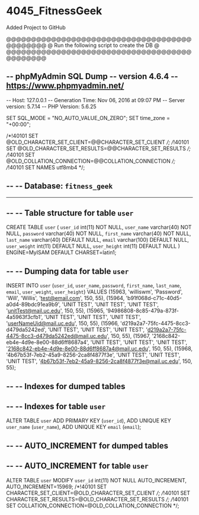 # 4045_FitnessGeek
Added Project to GitHub



@@@@@@@@@@@@@@@@@@@@@@@@@@@@@@@@@@@@@@@@@@@@@
@ Run the following script to create the DB @
@@@@@@@@@@@@@@@@@@@@@@@@@@@@@@@@@@@@@@@@@@@@@

-- phpMyAdmin SQL Dump
-- version 4.6.4
-- https://www.phpmyadmin.net/
--
-- Host: 127.0.0.1
-- Generation Time: Nov 06, 2016 at 09:07 PM
-- Server version: 5.7.14
-- PHP Version: 5.6.25

SET SQL_MODE = "NO_AUTO_VALUE_ON_ZERO";
SET time_zone = "+00:00";


/*!40101 SET @OLD_CHARACTER_SET_CLIENT=@@CHARACTER_SET_CLIENT */;
/*!40101 SET @OLD_CHARACTER_SET_RESULTS=@@CHARACTER_SET_RESULTS */;
/*!40101 SET @OLD_COLLATION_CONNECTION=@@COLLATION_CONNECTION */;
/*!40101 SET NAMES utf8mb4 */;

--
-- Database: `fitness_geek`
--

-- --------------------------------------------------------

--
-- Table structure for table `user`
--

CREATE TABLE `user` (
  `user_id` int(11) NOT NULL,
  `user_name` varchar(40) NOT NULL,
  `password` varchar(40) NOT NULL,
  `first_name` varchar(40) NOT NULL,
  `last_name` varchar(40) DEFAULT NULL,
  `email` varchar(100) DEFAULT NULL,
  `user_weight` int(11) DEFAULT NULL,
  `user_height` int(11) DEFAULT NULL
) ENGINE=MyISAM DEFAULT CHARSET=latin1;

--
-- Dumping data for table `user`
--

INSERT INTO `user` (`user_id`, `user_name`, `password`, `first_name`, `last_name`, `email`, `user_weight`, `user_height`) VALUES
(15963, 'williswm', 'Password', 'Will', 'Willis', 'test@email.com', 150, 55),
(15964, 'b91f068d-c71c-40d5-a0d4-89bdc91ea9b9', 'UNIT TEST', 'UNIT TEST', 'UNIT TEST', 'unitTest@mail.uc.edu', 150, 55),
(15965, '94986808-8c85-479a-873f-4a5963f3cfb1', 'UNIT TEST', 'UNIT TEST', 'UNIT TEST', 'userNameUid@mail.uc.edu', 150, 55),
(15966, 'd219a2a7-75fc-4475-8cc3-d479da5242ed', 'UNIT TEST', 'UNIT TEST', 'UNIT TEST', 'd219a2a7-75fc-4475-8cc3-d479da5242ed@mail.uc.edu', 150, 55),
(15967, '2168c842-eb4e-4d9e-8e00-88d6ff8687a4', 'UNIT TEST', 'UNIT TEST', 'UNIT TEST', '2168c842-eb4e-4d9e-8e00-88d6ff8687a4@mail.uc.edu', 150, 55),
(15968, '4b67b53f-7eb2-45a9-8256-2ca8f4877f3e', 'UNIT TEST', 'UNIT TEST', 'UNIT TEST', '4b67b53f-7eb2-45a9-8256-2ca8f4877f3e@mail.uc.edu', 150, 55);

--
-- Indexes for dumped tables
--

--
-- Indexes for table `user`
--
ALTER TABLE `user`
  ADD PRIMARY KEY (`user_id`),
  ADD UNIQUE KEY `user_name` (`user_name`),
  ADD UNIQUE KEY `email` (`email`);

--
-- AUTO_INCREMENT for dumped tables
--

--
-- AUTO_INCREMENT for table `user`
--
ALTER TABLE `user`
  MODIFY `user_id` int(11) NOT NULL AUTO_INCREMENT, AUTO_INCREMENT=15969;
/*!40101 SET CHARACTER_SET_CLIENT=@OLD_CHARACTER_SET_CLIENT */;
/*!40101 SET CHARACTER_SET_RESULTS=@OLD_CHARACTER_SET_RESULTS */;
/*!40101 SET COLLATION_CONNECTION=@OLD_COLLATION_CONNECTION */;
